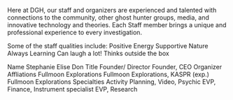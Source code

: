Here at DGH, our staff and organizers are experienced and talented with connections to the community, other ghost hunter groups, media, and innovative technology and theories.   Each Staff member brings a unique and professional experience to every investigation.

Some of the staff qualities include:
Positive Energy
Supportive Nature
Always Learning
Can laugh a lot!
Thinks outside the box


Name
Stephanie
Elise
Don
Title
Founder/ Director
Founder, CEO 
Organizer
Affliations
Fullmoon Explorations
Fullmoon Explorations, KASPR (exp.) 
Fullmoon Explorations
Specialties
Activity Planning, Video, Psychic
EVP, Finance, Instrument specialist 
EVP, Research